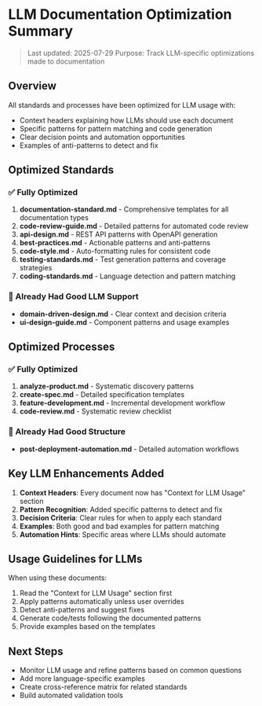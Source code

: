 # LLM Documentation Optimization Summary

> Last updated: 2025-07-29
> Purpose: Track LLM-specific optimizations made to documentation

## Overview

All standards and processes have been optimized for LLM usage with:
- Context headers explaining how LLMs should use each document
- Specific patterns for pattern matching and code generation
- Clear decision points and automation opportunities
- Examples of anti-patterns to detect and fix

## Optimized Standards

### ✅ Fully Optimized
1. **documentation-standard.md** - Comprehensive templates for all documentation types
2. **code-review-guide.md** - Detailed patterns for automated code review
3. **api-design.md** - REST API patterns with OpenAPI generation
4. **best-practices.md** - Actionable patterns and anti-patterns
5. **code-style.md** - Auto-formatting rules for consistent code
6. **testing-standards.md** - Test generation patterns and coverage strategies
7. **coding-standards.md** - Language detection and pattern matching

### 🔧 Already Had Good LLM Support
- **domain-driven-design.md** - Clear context and decision criteria
- **ui-design-guide.md** - Component patterns and usage examples

## Optimized Processes

### ✅ Fully Optimized
1. **analyze-product.md** - Systematic discovery patterns
2. **create-spec.md** - Detailed specification templates
3. **feature-development.md** - Incremental development workflow
4. **code-review.md** - Systematic review checklist

### 🔧 Already Had Good Structure
- **post-deployment-automation.md** - Detailed automation workflows

## Key LLM Enhancements Added

1. **Context Headers**: Every document now has "Context for LLM Usage" section
2. **Pattern Recognition**: Added specific patterns to detect and fix
3. **Decision Criteria**: Clear rules for when to apply each standard
4. **Examples**: Both good and bad examples for pattern matching
5. **Automation Hints**: Specific areas where LLMs should automate

## Usage Guidelines for LLMs

When using these documents:
1. Read the "Context for LLM Usage" section first
2. Apply patterns automatically unless user overrides
3. Detect anti-patterns and suggest fixes
4. Generate code/tests following the documented patterns
5. Provide examples based on the templates

## Next Steps

- Monitor LLM usage and refine patterns based on common questions
- Add more language-specific examples
- Create cross-reference matrix for related standards
- Build automated validation tools